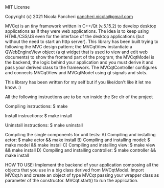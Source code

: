 MIT License

Copyright (c) 2021 Nicola Pancheri
pancheri.nicola@gmail.com 

MVCqt is an tiny framework written in C++/Qt (v.5.15.2) to develop desktop
applications as if they were web applications. The idea is to keep using HTML/CSS/JS even for
the interface of the desktop applications (but without the need to start an http server).
This library has been built trying to following the MVC design pattern;
the MVCqtView instantiate a QWebEngineView object (a qt widget that is used to view and edit web documents)
to show the frontend part of the program; the MVCqtModel is the backend, the logic behind your application and you must derive it and pass your derived class to the framework. The MVCqtController configures and connects MVCqtView and MVCqtModel using qt signals and slots.

This library has been written for my self but if you like/don't like it let me know. :)

All the following instructions are to be run inside the Src dir of the project

Compiling instructions:
 $ make

Install instructions:
 $ make install

Uninstall instructions:
 $ make uninstall


Compiling the single components for unit tests:
 A) Compiling and installing actor:
  $ make actor && make install
 B) Compiling and installing model:
  $ make model && make install
 C) Compiling and installing view:
  $ make view && make install
 D) Compiling and installing controller:
  $ make controller && make install

HOW TO USE:
Implement the backend of your application composing all the objects that you use in a big class
derived from MVCqtModel.
Import MVCqt.h and create an object of type MVCqt passing your wrapper class as parameter of the constructor.
MVCqt.start() to run the application.
